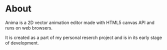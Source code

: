 
About
=====

Anima is a 2D vector animation editor
made with HTML5 canvas API and runs on web browsers.

It is created as a part of my personal reserch project
and is in its early stage of development.


